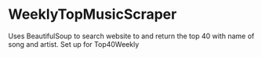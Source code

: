# WeeklyTopMusicScraper
Uses BeautifulSoup to search website to and return the top 40 with name of song and artist.
Set up for Top40Weekly
